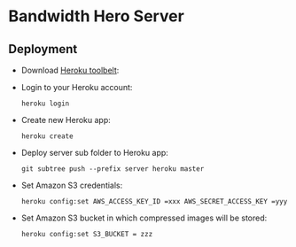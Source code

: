 # Bandwidth Hero Server

## Deployment

* Download [Heroku toolbelt](https://toolbelt.heroku.com): 

* Login to your Heroku account:
  
  ```
  heroku login
  ```
  
* Create new Heroku app:
  
  ```
  heroku create
  ```
  
* Deploy server sub folder to Heroku app:
  
  ```
  git subtree push --prefix server heroku master
  ```
  
* Set Amazon S3 credentials:

  ```
  heroku config:set AWS_ACCESS_KEY_ID =xxx AWS_SECRET_ACCESS_KEY =yyy
  ```
* Set Amazon S3 bucket in which compressed images will be stored:

  ```
  heroku config:set S3_BUCKET = zzz
  ```
